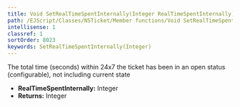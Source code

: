 ```yaml
---
title: Void SetRealTimeSpentInternally(Integer RealTimeSpentInternally)
path: /EJScript/Classes/NSTicket/Member functions/Void SetRealTimeSpentInternally(Integer p_0)
intellisense: 1
classref: 1
sortOrder: 8023
keywords: SetRealTimeSpentInternally(Integer)
---
```



The total time (seconds) within 24x7 the ticket has been in an open status (configurable), not including current state



* **RealTimeSpentInternally:** Integer
* **Returns:** Integer


